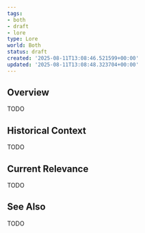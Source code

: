 ```yaml
---
tags:
- both
- draft
- lore
type: Lore
world: Both
status: draft
created: '2025-08-11T13:08:46.521599+00:00'
updated: '2025-08-11T13:08:48.323704+00:00'
---
```



## Overview

TODO
## Historical Context

TODO
## Current Relevance

TODO
## See Also

TODO
